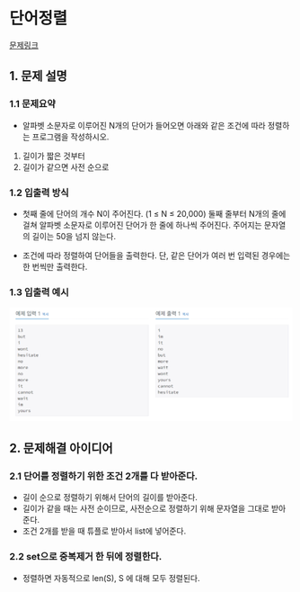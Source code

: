 # 단어정렬
[문제링크](https://www.acmicpc.net/problem/1181)

## 1. 문제 설명

### 1.1 문제요약
- 알파벳 소문자로 이루어진 N개의 단어가 들어오면 아래와 같은 조건에 따라 정렬하는 프로그램을 작성하시오.

1. 길이가 짧은 것부터
2. 길이가 같으면 사전 순으로
### 1.2 입출력 방식 
- 첫째 줄에 단어의 개수 N이 주어진다. (1 ≤ N ≤ 20,000) 둘째 줄부터 N개의 줄에 걸쳐 알파벳 소문자로 이루어진 단어가 한 줄에 하나씩 주어진다. 주어지는 문자열의 길이는 50을 넘지 않는다.

- 조건에 따라 정렬하여 단어들을 출력한다. 단, 같은 단어가 여러 번 입력된 경우에는 한 번씩만 출력한다.
### 1.3 입출력 예시
<img src='입출력예시.jpg'>


## 2. 문제해결 아이디어

### 2.1 단어를 정렬하기 위한 조건 2개를 다 받아준다.
- 길이 순으로 정렬하기 위해서 단어의 길이를 받아준다.
- 길이가 같을 때는 사전 순이므로, 사전순으로 정렬하기 위해 문자열을 그대로 받아준다.
- 조건 2개를 받을 때 튜플로 받아서 list에 넣어준다.

### 2.2 set으로 중복제거 한 뒤에 정렬한다.
- 정렬하면 자동적으로 len(S), S 에 대해 모두 정렬된다.